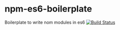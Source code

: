 # npm-es6-boilerplate
Boilerplate to write nom modules in es6
[![Build Status](https://travis-ci.org/ygnr/npm-es6-boilerplate.svg?branch=master)](https://travis-ci.org/ygnr/npm-es6-boilerplate)